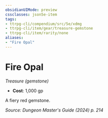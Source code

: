 ```yaml
---
obsidianUIMode: preview
cssclasses: json5e-item
tags:
- ttrpg-cli/compendium/src/5e/xdmg
- ttrpg-cli/item/gear/treasure-gemstone
- ttrpg-cli/item/rarity/none
aliases: 
- "Fire Opal"
---
```

# Fire Opal
*Treasure (gemstone)*  

- **Cost**: 1,000 gp

A fiery red gemstone.

*Source: Dungeon Master's Guide (2024) p. 214*